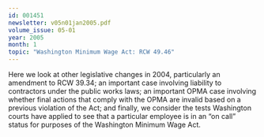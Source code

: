```yaml
---
id: 001451
newsletter: v05n01jan2005.pdf
volume_issue: 05-01
year: 2005
month: 1
topic: "Washington Minimum Wage Act: RCW 49.46"
---
```


Here we look at other legislative changes in 2004, particularly an amendment to RCW 39.34; an important case involving liability to contractors under the public works laws; an important OPMA case involving whether final actions that comply with the OPMA are invalid based on a previous violation of the Act; and finally, we consider the tests Washington courts have applied to see that a particular employee is in an “on call” status for purposes of the Washington Minimum Wage Act.